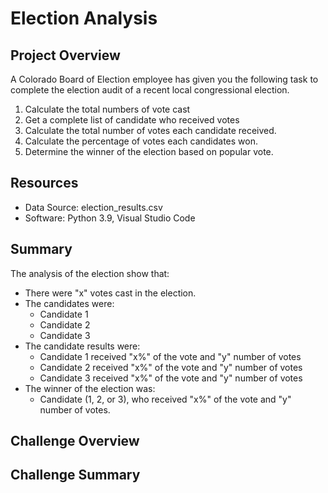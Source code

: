 # Election Analysis

## Project Overview
A Colorado Board of Election employee has given you the following task to complete the election audit of a recent local congressional election.

1. Calculate the total numbers of vote cast
2. Get a complete list of candidate who received votes
3. Calculate the total number of votes each candidate received.
4. Calculate the percentage of votes each candidates won.
5. Determine the winner of the election based on popular vote.

## Resources
- Data Source: election_results.csv
- Software: Python 3.9, Visual Studio Code

## Summary
The analysis of the election show that:
- There were "x" votes cast in the election.
- The candidates were:
  - Candidate 1
  - Candidate 2
  - Candidate 3
- The candidate results were:
  - Candidate 1 received "x%" of the vote and "y" number of votes
  - Candidate 2 received "x%" of the vote and "y" number of votes
  - Candidate 3 received "x%" of the vote and "y" number of votes
- The winner of the election was:
  - Candidate (1, 2, or 3), who received "x%" of the vote and "y" number of votes.

## Challenge Overview

## Challenge Summary
